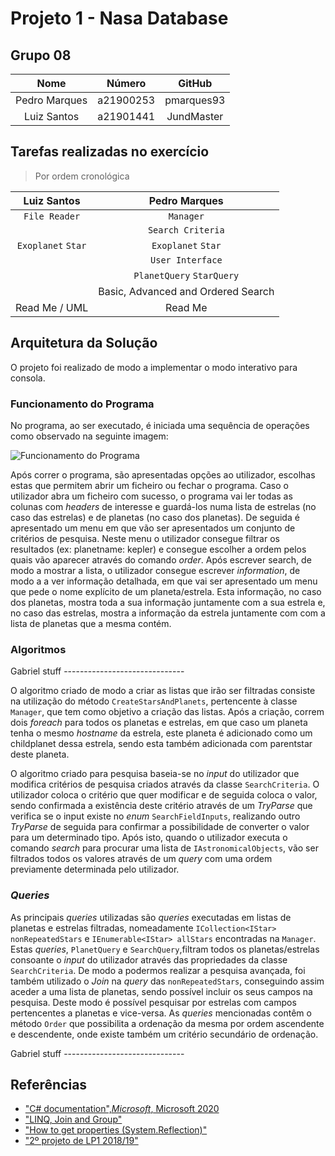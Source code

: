 # Projeto 1 - Nasa Database

## Grupo 08

|Nome|Número|GitHub|
|:-:|:-:|:-:|
|Pedro Marques|a21900253|pmarques93|
|Luiz Santos|a21901441|JundMaster|

## Tarefas realizadas no exercício

>Por ordem cronológica

|Luiz Santos|Pedro Marques|
|:-:|:-:|
|`File Reader`|`Manager`|
||`Search Criteria`|
|`Exoplanet` `Star`|`Exoplanet` `Star`|
||`User Interface`|
||`PlanetQuery` `StarQuery`|
||Basic, Advanced and Ordered Search|
|Read Me / UML|Read Me|

## Arquitetura da Solução

O projeto foi realizado de modo a implementar o modo interativo para consola.

### Funcionamento do Programa

No programa, ao ser executado, é iniciada uma sequência de operações como
observado na seguinte imagem:

![Funcionamento do Programa](Funcionamento_do_Programa.png)

Após correr o programa, são apresentadas opções ao utilizador, escolhas estas
que permitem abrir um ficheiro ou fechar o programa. Caso o utilizador abra
um ficheiro com sucesso, o programa vai ler todas as colunas com *headers* de
interesse e guardá-los numa lista de estrelas (no caso das estrelas) e de
planetas (no caso dos planetas). De seguida é apresentado um menu em que vão
ser apresentados um conjunto de critérios de pesquisa. Neste menu o utilizador
consegue filtrar os resultados (ex: planetname: kepler) e consegue escolher a
ordem pelos quais vão aparecer através do comando *order*. Após escrever
search, de modo a mostrar a lista, o utilizador consegue escrever *information*,
de modo a a ver informação detalhada, em que vai ser apresentado um menu que
pede o nome explícito de um planeta/estrela. Esta informação, no caso dos
planetas, mostra toda a sua informação juntamente com a sua estrela e, no caso
das estrelas, mostra a informação da estrela juntamente com com a lista de
planetas que a mesma contém.

### Algoritmos

Gabriel stuff ------------------------------  

O algoritmo criado de modo a criar as listas que irão ser filtradas consiste
na utilização do método `CreateStarsAndPlanets`, pertencente à classe `Manager`,
que tem como objetivo a criação das listas. Após a criação, correm dois
*foreach* para todos os planetas e estrelas, em que caso um planeta tenha o
mesmo *hostname* da estrela, este planeta é adicionado como um childplanet
dessa estrela, sendo esta também adicionada com parentstar deste planeta.

O algoritmo criado para pesquisa baseia-se no *input* do utilizador que modifica
critérios de pesquisa criados através da classe `SearchCriteria`. O utilizador
coloca o critério que quer modificar e de seguida coloca o valor, sendo
confirmada a existência deste critério através de um *TryParse* que verifica
se o input existe no *enum* `SearchFieldInputs`, realizando outro *TryParse*
de seguida para confirmar a possibilidade de converter o valor para um
determinado tipo. Após isto, quando o utilizador executa o comando *search*
para procurar uma lista de `IAstronomicalObjects`, vão ser filtrados todos os
valores através de um *query* com uma ordem previamente determinada pelo
utilizador.

### *Queries*

As principais *queries* utilizadas são *queries* executadas em listas de
planetas e estrelas filtradas, nomeadamente
`ICollection<IStar> nonRepeatedStars` e `IEnumerable<IStar> allStars`
encontradas na `Manager`. Estas *queries*, `PlanetQuery` e `SearchQuery`,filtram
todos os planetas/estrelas consoante o *input* do utilizador através das
propriedades da classe `SearchCriteria`. De modo a podermos realizar a pesquisa
avançada, foi também utilizado o *Join* na *query* das `nonRepeatedStars`,
conseguindo assim aceder a uma lista de planetas, sendo possível incluir os
seus campos na pesquisa. Deste modo é possível pesquisar por estrelas com
campos pertencentes a planetas e vice-versa. As *queries* mencionadas contêm
o método `Order` que possibilita a ordenação da mesma por ordem ascendente e
descendente, onde existe também um critério secundário de ordenação.

Gabriel stuff ------------------------------

## Referências

- ["C# documentation",_Microsoft_, Microsoft 2020](
https://docs.microsoft.com/en-us/dotnet/csharp)
- ["LINQ, Join and Group"](
https://www.youtube.com/watch?v=W5L2_wXj6gw&feature=youtu.be)
- ["How to get properties (System.Reflection)"](
https://www.youtube.com/watch?v=9_tEKosktNo&feature=youtu.be)
- ["2º projeto de LP1 2018/19"](
https://github.com/VideojogosLusofona/lp1_2018_p2_solucao)